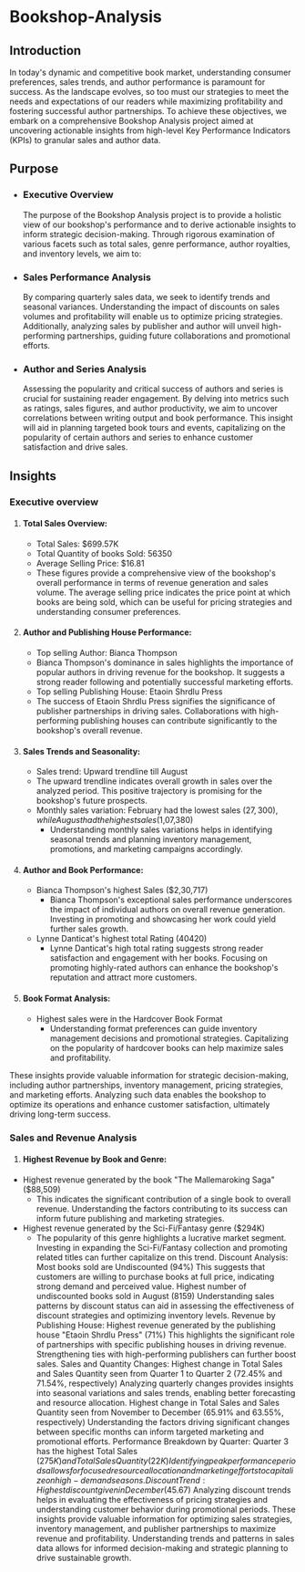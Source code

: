 # **Bookshop-Analysis**

## Introduction

In today's dynamic and competitive book market, understanding consumer preferences, sales trends, and author performance is paramount for success. As the landscape evolves, so too must our strategies to meet the needs and expectations of our readers while maximizing profitability and fostering successful author partnerships. To achieve these objectives, we embark on a comprehensive Bookshop Analysis project aimed at uncovering actionable insights from high-level Key Performance Indicators (KPIs) to granular sales and author data.

## Purpose

* ### Executive Overview
  The purpose of the Bookshop Analysis project is to provide a holistic view of our bookshop's performance and to derive actionable insights to inform strategic decision-making. Through rigorous examination of various facets such as total sales, genre performance, author royalties, and inventory levels, we aim to:

* ### Sales Performance Analysis
  By comparing quarterly sales data, we seek to identify trends and seasonal variances. Understanding the impact of discounts on sales volumes and profitability will enable us to optimize pricing strategies. Additionally, analyzing sales by publisher and author will unveil high-performing partnerships, guiding future collaborations and promotional efforts.
  
* ### Author and Series Analysis
  Assessing the popularity and critical success of authors and series is crucial for sustaining reader engagement. By delving into metrics such as ratings, sales figures, and author productivity, we aim to uncover correlations between writing output and book performance. This insight will aid in planning targeted book tours and events, capitalizing on the popularity of certain authors and series to enhance customer satisfaction and drive sales.

## Insights

### Executive overview
  1. #### Total Sales Overview:
     * Total Sales: $699.57K
     * Total Quantity of books Sold: 56350
     * Average Selling Price: $16.81
     * These figures provide a comprehensive view of the bookshop's overall performance in terms of revenue generation and sales volume. The average selling price indicates the price point at which books are being sold, which can be useful for pricing strategies and understanding consumer preferences.

  2. #### Author and Publishing House Performance:
     * Top selling Author: Bianca Thompson
     * Bianca Thompson's dominance in sales highlights the importance of popular authors in driving revenue for the bookshop. It suggests a strong reader following and potentially successful marketing efforts.
     * Top selling Publishing House: Etaoin Shrdlu Press
     * The success of Etaoin Shrdlu Press signifies the significance of publisher partnerships in driving sales. Collaborations with high-performing publishing houses can contribute significantly to the bookshop's overall revenue.

  3. #### Sales Trends and Seasonality:
     * Sales trend: Upward trendline till August
     * The upward trendline indicates overall growth in sales over the analyzed period. This positive trajectory is promising for the bookshop's future prospects.
     * Monthly sales variation: February had the lowest sales ($27,300), while August had the highest sales ($1,07,380)
       * Understanding monthly sales variations helps in identifying seasonal trends and planning inventory management, promotions, and marketing campaigns accordingly.

  4. #### Author and Book Performance:
     * Bianca Thompson's highest Sales ($2,30,717)
        * Bianca Thompson's exceptional sales performance underscores the impact of individual authors on overall revenue generation. Investing in promoting and showcasing her work could yield further sales growth.
     * Lynne Danticat's highest total Rating (40420)
        * Lynne Danticat's high total rating suggests strong reader satisfaction and engagement with her books. Focusing on promoting highly-rated authors can enhance the bookshop's reputation and attract more customers.

  5. #### Book Format Analysis:
     * Highest sales were in the Hardcover Book Format
       * Understanding format preferences can guide inventory management decisions and promotional strategies. Capitalizing on the popularity of hardcover books can help maximize sales and profitability.

These insights provide valuable information for strategic decision-making, including author partnerships, inventory management, pricing strategies, and marketing efforts. Analyzing such data enables the bookshop to optimize its operations and enhance customer satisfaction, ultimately driving long-term success.


### Sales and Revenue Analysis
1. #### Highest Revenue by Book and Genre:
  * Highest revenue generated by the book "The Mallemaroking Saga" ($88,509)
    * This indicates the significant contribution of a single book to overall revenue. Understanding the factors contributing to its success can inform future publishing and marketing strategies.
  * Highest revenue generated by the Sci-Fi/Fantasy genre ($294K)
    * The popularity of this genre highlights a lucrative market segment. Investing in expanding the Sci-Fi/Fantasy collection and promoting related titles can further capitalize on this trend.
Discount Analysis:
Most books sold are Undiscounted (94%)
This suggests that customers are willing to purchase books at full price, indicating strong demand and perceived value.
Highest number of undiscounted books sold in August (8159)
Understanding sales patterns by discount status can aid in assessing the effectiveness of discount strategies and optimizing inventory levels.
Revenue by Publishing House:
Highest revenue generated by the publishing house "Etaoin Shrdlu Press" (71%)
This highlights the significant role of partnerships with specific publishing houses in driving revenue. Strengthening ties with high-performing publishers can further boost sales.
Sales and Quantity Changes:
Highest change in Total Sales and Sales Quantity seen from Quarter 1 to Quarter 2 (72.45% and 71.54%, respectively)
Analyzing quarterly changes provides insights into seasonal variations and sales trends, enabling better forecasting and resource allocation.
Highest change in Total Sales and Sales Quantity seen from November to December (65.91% and 63.55%, respectively)
Understanding the factors driving significant changes between specific months can inform targeted marketing and promotional efforts.
Performance Breakdown by Quarter:
Quarter 3 has the highest Total Sales ($275K) and Total Sales Quantity (22K)
Identifying peak performance periods allows for focused resource allocation and marketing efforts to capitalize on high-demand seasons.
Discount Trend:
Highest discount given in December ($45.67)
Analyzing discount trends helps in evaluating the effectiveness of pricing strategies and understanding customer behavior during promotional periods.
These insights provide valuable information for optimizing sales strategies, inventory management, and publisher partnerships to maximize revenue and profitability. Understanding trends and patterns in sales data allows for informed decision-making and strategic planning to drive sustainable growth.






